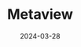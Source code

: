 ---  
layout: startup_page  
title: "Metaview"  
id: "metaview.ai"  
permalink: "/metaviewmetaview.ai03282024/"  
website: "https://www.metaview.ai/"  
funding_round: ""  
funding_amount: "$7M"  
investors: "Plural, Coelius Capital, Vertex Ventures"  
about: "Metaview is an AI-powered note-taking application designed for recruiters and hiring managers. It records, analyzes, and summarizes job interviews, helping recruiters focus on candidate interaction rather than note-taking. The platform integrates with various applications to automatically capture interview content and highlight key moments."  
markets: "AI, Recruiting, Analytics, Human Resources, Speech Recognition"  
hq: "London, England, United Kingdom"  
founded_year: "2018"  
linkedin: "https://www.linkedin.com/company/metaview-technologies"  
twitter: "https://twitter.com/MetaviewAI"  
instagram: ""  
facebook: "https://www.facebook.com/metaviewAI"  
crunchbase: "https://www.crunchbase.com/organization/metaview"  
pitchbook: "https://pitchbook.com/profiles/company/235241-20"  

date_display: "28-Mar-2024"  
date: "2024-03-28"

# SEO Optimization  
meta_title: "Metaview -  Funding ($7M)"  
meta_description: "Metaview, Metaview is an AI-powered note-taking application designed for recruiters and hiring managers. It records, analyzes, and summarizes job interviews, he..."  
meta_keywords: "Metaview, AI, Recruiting, Analytics, Human Resources, Speech Recognition,  funding"  
canonical_url: "https://startup.projectstartups.com/metaviewmetaview.ai03282024/"  
---
